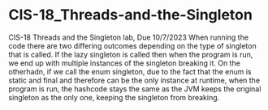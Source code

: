 # CIS-18_Threads-and-the-Singleton
CIS-18 Threads and the Singleton lab, Due 10/7/2023
When running the code there are two differing outcomes depending on the type of singleton that is called. If the lazy singleton is called then when the program is run, we end up with multiple instances of the singleton breaking it. On the otherhadn, if we call the enum singleton, due to the fact that the enum is static and final and therefore can be the only instance at runtime, when the program is run, the hashcode stays the same as the JVM keeps the original singleton as the only one, keeping the singleton from breaking.